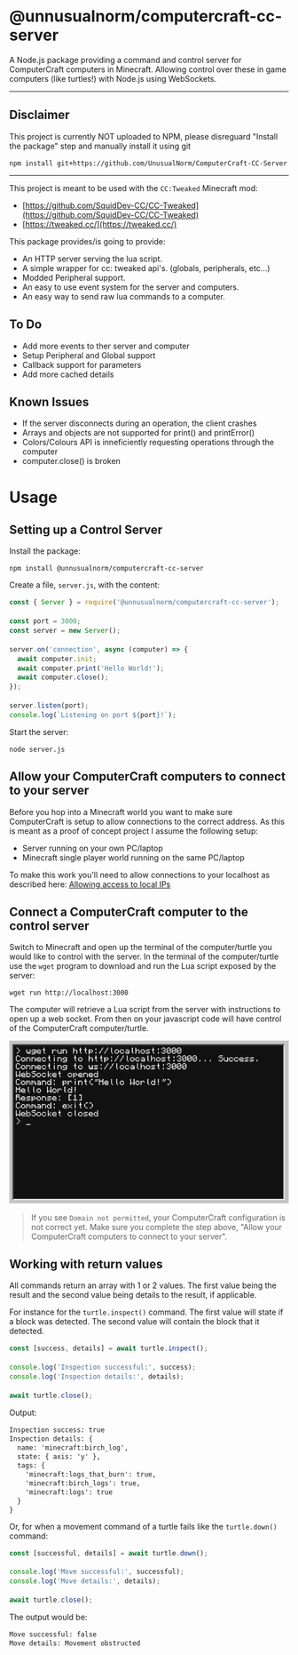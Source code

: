 # @unnusualnorm/computercraft-cc-server


A Node.js package providing a command and control server for ComputerCraft computers in Minecraft.
Allowing control over these in game computers (like turtles!) with Node.js using WebSockets.

---
## Disclaimer
This project is currently NOT uploaded to NPM, please disreguard "Install the package" step and manually install it using git
```
npm install git+https://github.com/UnusualNorm/ComputerCraft-CC-Server
```

---

This project is meant to be used with the `CC:Tweaked` Minecraft mod:

- [https://github.com/SquidDev-CC/CC-Tweaked](https://github.com/SquidDev-CC/CC-Tweaked)
- [https://tweaked.cc/](https://tweaked.cc/)

This package provides/is going to provide:

- An HTTP server serving the lua script.
- A simple wrapper for cc: tweaked api's. (globals, peripherals, etc...)
- Modded Peripheral support.
- An easy to use event system for the server and computers.
- An easy way to send raw lua commands to a computer.

## To Do

- Add more events to ther server and computer
- Setup Peripheral and Global support
- Callback support for parameters
- Add more cached details

## Known Issues

- If the server disconnects during an operation, the client crashes
- Arrays and objects are not supported for print() and printError()
- Colors/Colours API is inneficiently requesting operations through the computer
- computer.close() is broken

# Usage

## Setting up a Control Server

Install the package:

```
npm install @unnusualnorm/computercraft-cc-server
```

Create a file, `server.js`, with the content:

```js
const { Server } = require('@unnusualnorm/computercraft-cc-server');

const port = 3000;
const server = new Server();

server.on('connection', async (computer) => {
  await computer.init;
  await computer.print('Hello World!');
  await computer.close();
});

server.listen(port);
console.log(`Listening on port ${port}!`);
```

Start the server:

```
node server.js
```

## Allow your ComputerCraft computers to connect to your server

Before you hop into a Minecraft world you want to make sure ComputerCraft is setup to allow connections to the correct address.
As this is meant as a proof of concept project I assume the following setup:

- Server running on your own PC/laptop
- Minecraft single player world running on the same PC/laptop

To make this work you'll need to allow connections to your localhost as described here:
[Allowing access to local IPs](https://github.com/SquidDev-CC/CC-Tweaked/wiki/Allowing-access-to-local-IPs)

## Connect a ComputerCraft computer to the control server

Switch to Minecraft and open up the terminal of the computer/turtle you would like to control with the server.
In the terminal of the computer/turtle use the `wget` program to download and run the Lua script exposed by the server:

```
wget run http://localhost:3000
```

The computer will retrieve a Lua script from the server with instructions to open up a web socket.
From then on your javascript code will have control of the ComputerCraft computer/turtle.

![alt text](./computer-run-example.png)

> If you see `Domain not permitted`, your ComputerCraft configuration is not correct yet.
> Make sure you complete the step above, "Allow your ComputerCraft computers to connect to your server".

## Working with return values

All commands return an array with 1 or 2 values.
The first value being the result and the second value being details to the result, if applicable.

For instance for the `turtle.inspect()` command.
The first value will state if a block was detected.
The second value will contain the block that it detected.

```js
const [success, details] = await turtle.inspect();

console.log('Inspection successful:', success);
console.log('Inspection details:', details);

await turtle.close();
```

Output:

```
Inspection success: true
Inspection details: {
  name: 'minecraft:birch_log',
  state: { axis: 'y' },
  tags: {
    'minecraft:logs_that_burn': true,
    'minecraft:birch_logs': true,
    'minecraft:logs': true
  }
}
```

Or, for when a movement command of a turtle fails like the `turtle.down()` command:

```js
const [successful, details] = await turtle.down();

console.log('Move successful:', successful);
console.log('Move details:', details);

await turtle.close();
```

The output would be:

```
Move successful: false
Move details: Movement obstructed
```
